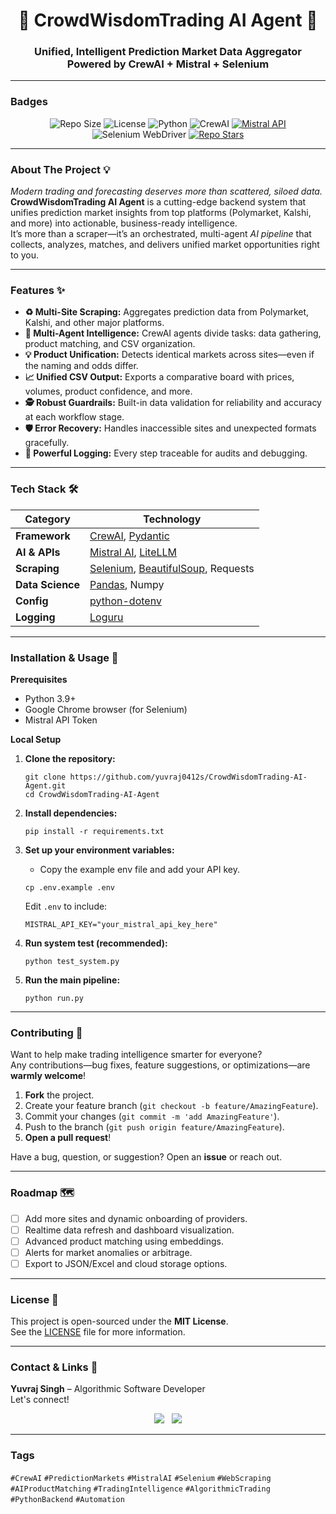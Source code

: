 <div align="center">
  <h1>🎲 CrowdWisdomTrading AI Agent 🚀</h1>
  <h3>Unified, Intelligent Prediction Market Data Aggregator<br>Powered by CrewAI + Mistral + Selenium</h3>
</div>

---

### **Badges**

<p align="center">
  <img src="https://img.shields.io/github/repo-size/yuvraj0412s/CrowdWisdomTrading-AI-Agent?style=for-the-badge" alt="Repo Size">
  <img src="https://img.shields.io/github/license/yuvraj0412s/CrowdWisdomTrading-AI-Agent?style=for-the-badge" alt="License">
  <img src="https://img.shields.io/badge/Python-3.9+-3776AB?style=for-the-badge&logo=python&logoColor=white" alt="Python">
  <img src="https://img.shields.io/badge/CrewAI-2025-blue?style=for-the-badge&logo=data:image/svg+xml;base64,PHN2ZyB..." alt="CrewAI">
  <a href="https://mistral.ai/"><img src="https://img.shields.io/badge/Mistral-FF7E00?style=for-the-badge&logo=mistralai&logoColor=white" alt="Mistral API"></a>
  <img src="https://img.shields.io/badge/Selenium-WebDriver-43B02A?style=for-the-badge&logo=selenium&logoColor=white" alt="Selenium WebDriver">
  <a href="https://github.com/yuvraj0412s/CrowdWisdomTrading-AI-Agent/stargazers"><img src="https://img.shields.io/github/stars/yuvraj0412s/CrowdWisdomTrading-AI-Agent?style=for-the-badge&color=ffd700" alt="Repo Stars"></a>
</p>

---

### **About The Project** 💡

*Modern trading and forecasting deserves more than scattered, siloed data.*  
**CrowdWisdomTrading AI Agent** is a cutting-edge backend system that unifies prediction market insights from top platforms (Polymarket, Kalshi, and more) into actionable, business-ready intelligence.  
It’s more than a scraper—it’s an orchestrated, multi-agent *AI pipeline* that collects, analyzes, matches, and delivers unified market opportunities right to you.

---

### **Features** ✨

- **♻️ Multi-Site Scraping:** Aggregates prediction data from Polymarket, Kalshi, and other major platforms.
- **🤖 Multi-Agent Intelligence:** CrewAI agents divide tasks: data gathering, product matching, and CSV organization.
- **💡 Product Unification:** Detects identical markets across sites—even if the naming and odds differ.
- **📈 Unified CSV Output:** Exports a comparative board with prices, volumes, product confidence, and more.
- **🕵️ Robust Guardrails:** Built-in data validation for reliability and accuracy at each workflow stage.
- **🛡️ Error Recovery:** Handles inaccessible sites and unexpected formats gracefully.
- **🔎 Powerful Logging:** Every step traceable for audits and debugging.

---

### **Tech Stack** 🛠️

| **Category**      | **Technology**                                         |
|-------------------|-------------------------------------------------------|
| **Framework**     | [CrewAI](https://github.com/crewAIInc/crewAI), [Pydantic](https://docs.pydantic.dev/) |
| **AI & APIs**     | [Mistral AI](https://mistral.ai/), [LiteLLM](https://litellm.ai/)      |
| **Scraping**      | [Selenium](https://www.selenium.dev/), [BeautifulSoup](https://www.crummy.com/software/BeautifulSoup/bs4/doc/), Requests |
| **Data Science**  | [Pandas](https://pandas.pydata.org/), Numpy           |
| **Config**        | [python-dotenv](https://github.com/theskumar/python-dotenv) |
| **Logging**       | [Loguru](https://github.com/Delgan/loguru)            |

---

### **Installation & Usage** 🚀

**Prerequisites**
- Python 3.9+
- Google Chrome browser (for Selenium)
- Mistral API Token

**Local Setup**

1. **Clone the repository:**
    ```
    git clone https://github.com/yuvraj0412s/CrowdWisdomTrading-AI-Agent.git
    cd CrowdWisdomTrading-AI-Agent
    ```
2. **Install dependencies:**
    ```
    pip install -r requirements.txt
    ```
3. **Set up your environment variables:**
    - Copy the example env file and add your API key.
    ```
    cp .env.example .env
    ```
    Edit `.env` to include:
    ```
    MISTRAL_API_KEY="your_mistral_api_key_here"
    ```

4. **Run system test (recommended):**
    ```
    python test_system.py
    ```

5. **Run the main pipeline:**
    ```
    python run.py
    ```

---

### **Contributing** 🤝

Want to help make trading intelligence smarter for everyone?  
Any contributions—bug fixes, feature suggestions, or optimizations—are **warmly welcome**!

1. **Fork** the project.
2. Create your feature branch (`git checkout -b feature/AmazingFeature`).
3. Commit your changes (`git commit -m 'add AmazingFeature'`).
4. Push to the branch (`git push origin feature/AmazingFeature`).
5. **Open a pull request**!

Have a bug, question, or suggestion? Open an **issue** or reach out.

---

### **Roadmap** 🗺️

- [ ] Add more sites and dynamic onboarding of providers.
- [ ] Realtime data refresh and dashboard visualization.
- [ ] Advanced product matching using embeddings.
- [ ] Alerts for market anomalies or arbitrage.
- [ ] Export to JSON/Excel and cloud storage options.

---

### **License** 📄

This project is open-sourced under the **MIT License**.  
See the [LICENSE](LICENSE) file for more information.

---

### **Contact & Links** 🔗

**Yuvraj Singh** – Algorithmic Software Developer  
Let's connect!

<div align="center">
  <a href="https://www.yuvraj.bio"><img src="https://img.shields.io/badge/Live_Demo-yuvraj.bio-2ea44f?style=for-the-badge&logo=vercel"></a>
  &nbsp;
  <a href="https://www.linkedin.com/in/yuvraj-singh-77601827a/"><img src="https://img.shields.io/badge/LinkedIn-0A66C2?style=for-the-badge&logo=linkedin&logoColor=white"></a>
</div>

---

### **Tags**
`#CrewAI` `#PredictionMarkets` `#MistralAI` `#Selenium` `#WebScraping` `#AIProductMatching` `#TradingIntelligence` `#AlgorithmicTrading` `#PythonBackend` `#Automation`

